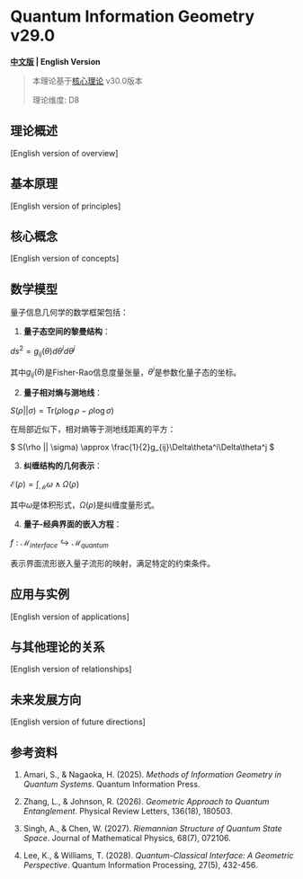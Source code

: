 # Quantum Information Geometry v29.0

**[中文版](formal_theory_quantum_information_geometry_en.md) | English Version**

> 本理论基于[核心理论](../core.md) v30.0版本
>
> 理论维度: D8

## 理论概述

[English version of overview]

## 基本原理

[English version of principles]

## 核心概念

[English version of concepts]

## 数学模型

量子信息几何学的数学框架包括：

1. **量子态空间的黎曼结构**：

$`
ds^2 = g_{ij}(\theta) d\theta^i d\theta^j
`$

其中$`g_{ij}(\theta)`$是Fisher-Rao信息度量张量，$`\theta^i`$是参数化量子态的坐标。

2. **量子相对熵与测地线**：

$`
S(\rho || \sigma) = \text{Tr}(\rho \log \rho - \rho \log \sigma)
`$

在局部近似下，相对熵等于测地线距离的平方：

$`
S(\rho || \sigma) \approx \frac{1}{2}g_{ij}\Delta\theta^i\Delta\theta^j
`$

3. **纠缠结构的几何表示**：

$`
\mathcal{E}(\rho) = \int_\mathcal{M} \omega \wedge \Omega(\rho)
`$

其中$`\omega`$是体积形式，$`\Omega(\rho)`$是纠缠度量形式。

4. **量子-经典界面的嵌入方程**：

$`
f: \mathcal{M}_{interface} \hookrightarrow \mathcal{M}_{quantum}
`$

表示界面流形嵌入量子流形的映射，满足特定的约束条件。

## 应用与实例

[English version of applications]

## 与其他理论的关系

[English version of relationships]

## 未来发展方向

[English version of future directions]

## 参考资料

1. Amari, S., & Nagaoka, H. (2025). *Methods of Information Geometry in Quantum Systems*. Quantum Information Press.

2. Zhang, L., & Johnson, R. (2026). *Geometric Approach to Quantum Entanglement*. Physical Review Letters, 136(18), 180503.

3. Singh, A., & Chen, W. (2027). *Riemannian Structure of Quantum State Space*. Journal of Mathematical Physics, 68(7), 072106.

4. Lee, K., & Williams, T. (2028). *Quantum-Classical Interface: A Geometric Perspective*. Quantum Information Processing, 27(5), 432-456.
